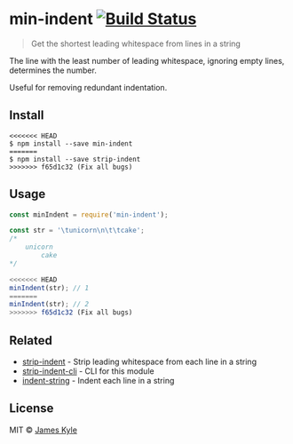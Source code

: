 # min-indent [![Build Status](https://travis-ci.org/thejameskyle/min-indent.svg?branch=master)](https://travis-ci.org/thejameskyle/min-indent)

> Get the shortest leading whitespace from lines in a string

The line with the least number of leading whitespace, ignoring empty lines, determines the number.

Useful for removing redundant indentation.


## Install

```
<<<<<<< HEAD
$ npm install --save min-indent
=======
$ npm install --save strip-indent
>>>>>>> f65d1c32 (Fix all bugs)
```


## Usage

```js
const minIndent = require('min-indent');

const str = '\tunicorn\n\t\tcake';
/*
	unicorn
		cake
*/

<<<<<<< HEAD
minIndent(str); // 1
=======
minIndent(str); // 2
>>>>>>> f65d1c32 (Fix all bugs)
```


## Related

- [strip-indent](https://github.com/sindresorhus/strip-indent) - Strip leading whitespace from each line in a string
- [strip-indent-cli](https://github.com/sindresorhus/strip-indent-cli) - CLI for this module
- [indent-string](https://github.com/sindresorhus/indent-string) - Indent each line in a string


## License

MIT © [James Kyle](https://thejameskyle.com)
